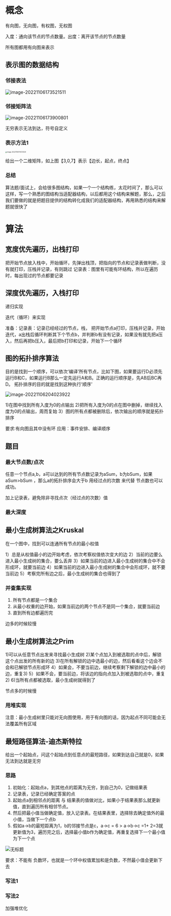 # 概念

有向图，无向图，有权图，无权图

入度：通向该节点的节点数量。出度：离开该节点的节点数量

所有图都用有向图来表示

## 表示图的数据结构

### 邻接表法

![image-20221106173521511](14图.assets/image-20221106173521511.png)

### 邻接矩阵法

![image-20221106173900801](14图.assets/image-20221106173900801.png)

无穷表示无法到达，符号自定义

### 表示方法1

<img src="14图.assets/image-20221106174213029.png" alt="image-20221106174213029" style="zoom: 33%;" />

给出一个二维矩阵，如上图【3,0,7】表示【边长，起点，终点】



### 总结

算法题/面试上，会给很多图结构，如果一个一个结构练，太花时间了，那么可以这样，写一个熟悉的图结构当适配器结构，以后都用这个结构来解题，那么，之后我们要做的就是把题目提供的结构转化成我们的适配器结构，再用熟悉的结构来解题就很快了



# 算法

## 宽度优先遍历，出栈打印

把开始节点放入栈中，开始循环，先弹出栈顶，把指向的节点和记录表做判断，没有就打印，压栈并记录，有则跳过
记录表：图里有可能有环结构，所以在遍历时，每出现过的节点都要记录

## 深度优先遍历，入栈打印

递归实现



迭代（循环）来实现

准备：记录表：记录已经经过的节点，栈，
把开始节点a打印，压栈并记录，开始迭代，a出栈后循环判断其下个节点b，并判断b有没有记录，如果没有就先把a压入，然后再把b压入，最后把b打印和记录，开始下一个循环



## 图的拓扑排序算法

目的是找到一个顺序，可以依次‘编译’所有节点，比如下图，如果要运行D必须先运行B和C，如果运行B那么一定先运行A和B。正确的运行顺序是，先AB后BC再D。
拓扑排序的目的就是找到这种执行‘顺序’

![image-20221106204023922](14图.assets/image-20221106204023922.png)

1)在图中找到所有入度为0的点输出
2)把所有入度为0的点在图中删掉，继续找入度为0的点输出，周而复始
3）图的所有点都被删除后，依次输出的顺序就是拓扑排序

要求∶有向图且其中没有环
应用︰事件安排、编译顺序

## 题目

### 最大节点数/点次	

任意一个节点a,b，a可以达到的所有节点数记录为aSum，b为bSum，如果aSum>bSum ，那么a的拓扑排序会大于b
用经过点的次数 来代替 节点数也可以成功。

加上记录表，避免除非寻找点次（经过点的次数）值

### 最大深度



## 最小生成树算法之Kruskal

在一个图中，找到可以连通所有节点的最小权值 	 

1）总是从权值最小的边开始考虑，依次考察权值依次变大的边
2）当前的边要么进入最小生成树的集合，要么丢弃
3）如果当前的边进入最小生成树的集合中不会形成环，就要当前边
4）如果当前的边进入最小生成树的集合中会形成环，就不要当前边
5）考察完所有边之后，最小生成树的集合也得到了

### 并查集实现

1. 所有节点都是一个集合
2. 从最小权重的边开始，如果当前边的两个节点不是同一个集合，就要当前边
3. 直到所有边都遍历完



边多的时候较慢

## 最小生成树算法之Prim

1)可以从任意节点出发来寻找最小生成树
2)某个点加入到被选取的点中后，解锁这个点出发的所有新的边
3)在所有解锁的边中选最小的边，然后看看这个边会不会和已解锁节点形成环
4）如果会，不要当前边，继续考察剩下解锁的边中最小的边，重复3)
5）如果不会，要当前边，将该边的指向点加入到被选取的点中，重复2)
6)当所有点都被选取，最小生成树就得到了

节点多的时候慢

### 用堆实现



注意：最小生成树里只能对无向图使用，用于有向图的话，因为起点不同可能会无法覆盖所有区域







## 最短路径算法-迪杰斯特拉

给出一个起始点，问这个起始点到任意点的最短路径，如果到达自己就是0，如果无法到达就是无穷

### 思路

1. 初始化：起始点a，到其他点的距离为无穷，到自己为0，记做结果表
2. 记录表，记录已经确定答案的点
3. 起始点a到相邻点的距离 与 结果表的值做对比，如果小于结果表那么就更新值，直到遍历所有相邻节点。
4. 然后把最小值当做确定值，放入记录表。在结果表里，选择除去确定值外的最小值，当做下一个点b
5. 假如a->b的最短距离为1，b的邻接节点是c，a->c = 6 > a->b->c =1+ 2=3就更新值为3，遍历完之后，选择最小值b作为确定值，再重复选择下一个最小值为下一个点



![无标题](14图.assets/无标题.png)



要求：不能有 负数环，也就是一个环中权值累加和是负数，不然最小值会更新下去



### 写法1



### 写法2

加强堆优化



